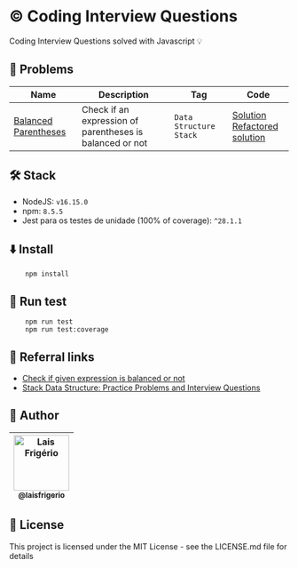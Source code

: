 # ©️ Coding Interview Questions

Coding Interview Questions solved with Javascript 💡

## 📝 Problems

| Name | Description | Tag | Code |
|---|---|---|---|
| [Balanced Parentheses](./balanced-parentheses/README.md) | Check if an expression of parentheses is balanced or not | `Data Structure` `Stack` | [Solution](./balanced-parentheses/bad-solution.js) </br> [Refactored solution](./balanced-parentheses/good-solution.js) |

## 🛠️ Stack

- NodeJS: `v16.15.0`
- npm: `8.5.5`
- Jest para os testes de unidade (100% of coverage): `^28.1.1`

## ⬇️ Install

```
    npm install
```

## 🏃 Run test

```
    npm run test
    npm run test:coverage
```

## 🚀 Referral links

- [Check if given expression is balanced or not](https://www.techiedelight.com/check-given-expression-balanced-expression-not/)
- [Stack Data Structure: Practice Problems and Interview Questions](https://medium.com/techie-delight/stack-data-structure-practice-problems-and-interview-questions-9f08a35a7f19)

## 👩 Author

| [<img src="https://avatars.githubusercontent.com/u/20709086?v=4" width="100px;" alt="Lais Frigério"/><br /><sub><b>@laisfrigerio</b></sub>](https://github.com/laisfrigerio)<br /> |
| :---: |

## 📄 License

This project is licensed under the MIT License - see the LICENSE.md file for details
